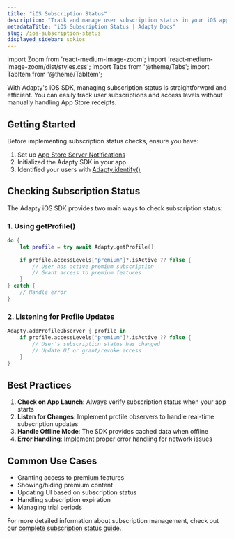 ```yaml
---
title: "iOS Subscription Status"
description: "Track and manage user subscription status in your iOS app with Adapty."
metadataTitle: "iOS Subscription Status | Adapty Docs"
slug: /ios-subscription-status
displayed_sidebar: sdkios
---
```


import Zoom from 'react-medium-image-zoom';
import 'react-medium-image-zoom/dist/styles.css';
import Tabs from '@theme/Tabs';
import TabItem from '@theme/TabItem';

With Adapty's iOS SDK, managing subscription status is straightforward and efficient. You can easily track user subscriptions and access levels without manually handling App Store receipts.

## Getting Started

Before implementing subscription status checks, ensure you have:

1. Set up [App Store Server Notifications](enable-app-store-server-notifications)
2. Initialized the Adapty SDK in your app
3. Identified your users with [Adapty.identify()](identifying-users)

## Checking Subscription Status

The Adapty iOS SDK provides two main ways to check subscription status:

### 1. Using getProfile()

```swift showLineNumbers
do {
    let profile = try await Adapty.getProfile()
    
    if profile.accessLevels["premium"]?.isActive ?? false {
        // User has active premium subscription
        // Grant access to premium features
    }
} catch {
    // Handle error
}
```

### 2. Listening for Profile Updates

```swift showLineNumbers
Adapty.addProfileObserver { profile in
    if profile.accessLevels["premium"]?.isActive ?? false {
        // User's subscription status has changed
        // Update UI or grant/revoke access
    }
}
```

## Best Practices

1. **Check on App Launch**: Always verify subscription status when your app starts
2. **Listen for Changes**: Implement profile observers to handle real-time subscription updates
3. **Handle Offline Mode**: The SDK provides cached data when offline
4. **Error Handling**: Implement proper error handling for network issues

## Common Use Cases

- Granting access to premium features
- Showing/hiding premium content
- Updating UI based on subscription status
- Handling subscription expiration
- Managing trial periods

For more detailed information about subscription management, check out our [complete subscription status guide](subscription-status). 